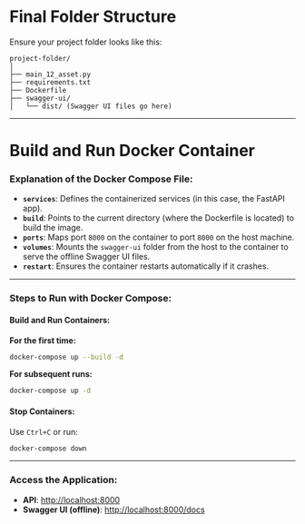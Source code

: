 # Final Folder Structure

Ensure your project folder looks like this:

```
project-folder/
│
├── main_12_asset.py
├── requirements.txt
├── Dockerfile
├── swagger-ui/
│   └── dist/ (Swagger UI files go here)
```

---

# Build and Run Docker Container

### Explanation of the Docker Compose File:

- **`services`**: Defines the containerized services (in this case, the FastAPI app).
- **`build`**: Points to the current directory (where the Dockerfile is located) to build the image.
- **`ports`**: Maps port `8000` on the container to port `8000` on the host machine.
- **`volumes`**: Mounts the `swagger-ui` folder from the host to the container to serve the offline Swagger UI files.
- **`restart`**: Ensures the container restarts automatically if it crashes.

---

### Steps to Run with Docker Compose:

#### Build and Run Containers:

**For the first time:**
```bash
docker-compose up --build -d
```

**For subsequent runs:**
```bash
docker-compose up -d
```

#### Stop Containers:

Use `Ctrl+C` or run:
```bash
docker-compose down
```

---

### Access the Application:

- **API**: [http://localhost:8000](http://localhost:8000)
- **Swagger UI (offline)**: [http://localhost:8000/docs](http://localhost:8000/docs)

